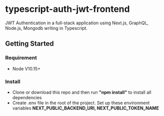 # typescript-auth-jwt-frontend

JWT Authentication in a full-stack application using Next.js, GraphQL, Node.js, Mongodb writing in Typescript.

## Getting Started

### Requirement

- Node V10.15+

### Install

- Clone or download this repo and then run **"npm install"** to install all dependencies
- Create .env file in the root of the project. Set up these environment variables **NEXT_PUBLIC_BACKEND_URI, NEXT_PUBLIC_TOKEN_NAME**
